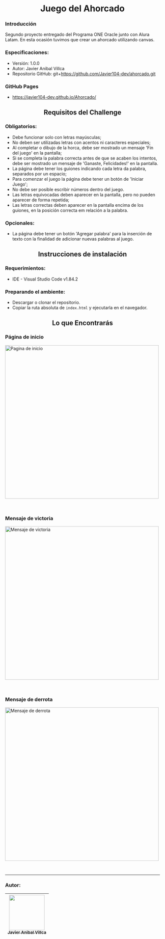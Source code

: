 <h1 align='center'>Juego del Ahorcado</h1>

### Introducción
Segundo proyecto entregado del Programa ONE Oracle junto con Alura Latam. En esta ocasión tuvimos que crear un ahorcado utilizando canvas.

### Especificaciones:
- Versión: 1.0.0
- Autor: Javier Anibal Villca
- Repositorio GitHub: git+https://github.com/Javier104-dev/ahorcado.git

### GitHub Pages
- https://javier104-dev.github.io/Ahorcado/

<h2 align='center'>Requisitos del Challenge</h2>

### Obligatorios:
- Debe funcionar solo con letras mayúsculas;
- No deben ser utilizadas letras con acentos ni caracteres especiales;
- Al completar o dibujo de la horca, debe ser mostrado un mensaje 'Fin del juego' en la pantalla;
- Si se completa la palabra correcta antes de que se acaben los intentos, debe ser mostrado un mensaje de 'Ganaste, Felicidades!' en la pantalla.
- La página debe tener los guiones indicando cada letra da palabra, separados por un espacio;
- Para comenzar el juego la página debe tener un botón de 'Iniciar Juego';
- No debe ser posible escribir números dentro del juego.
- Las letras equivocadas deben aparecer en la pantalla, pero no pueden aparecer de forma repetida;
- Las letras correctas deben aparecer en la pantalla encima de los guiones, en la posición correcta em relación a la palabra.

### Opcionales:
- La página debe tener un botón 'Agregar palabra' para la inserción de texto con la finalidad de adicionar nuevas palabras al juego.

<h2 align='center'>Instrucciones de instalación</h2>

### Requerimientos:
- IDE - Visual Studio Code v1.84.2

### Preparando el ambiente:
- Descargar o clonar el repositorio.
- Copiar la ruta absoluta de `index.html` y ejecutarla en el navegador.

<h2 align='center'>Lo que Encontrarás</h2>

### Página de inicio
<p align='left'>
  <img
    alt='Pagina de inicio'
    width='500'
    src='https://github.com/Javier104-dev/ahorcado/assets/105408069/a4609c14-b241-4d02-bb79-6b39a5ec1358'
  >
</p>

<br>

### Mensaje de victoria
<p align='left'>
  <img
    alt='Mensaje de victoria'
    width='500'
    src='https://github.com/Javier104-dev/ahorcado/assets/105408069/5b1f901d-f609-4363-aadd-2d75ed0f6889'
  >
</p>

<br>

### Mensaje de derrota
<p align='left'>
  <img
    alt='Mensaje de derrota'
    width='500'
    src='https://github.com/Javier104-dev/ahorcado/assets/105408069/73e02756-3f3f-4aef-9146-35e080a58b09'
  >
</p>

<br>

---

### Autor:
| [<img src='https://avatars.githubusercontent.com/u/105408069?v=4' width=115><br><sub>Javier Anibal Villca</sub>](https://github.com/Javier104-dev) |
| :------------------------------------------------------------------------------------------------------------------------------------------------: |
